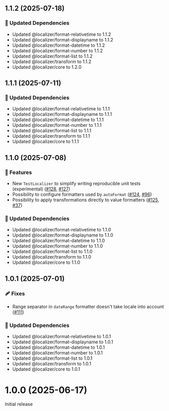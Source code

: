 ## 1.1.2 (2025-07-18)

### 🧱 Updated Dependencies

- Updated @localizer/format-relativetime to 1.1.2
- Updated @localizer/format-displayname to 1.1.2
- Updated @localizer/format-datetime to 1.1.2
- Updated @localizer/format-number to 1.1.2
- Updated @localizer/format-list to 1.1.2
- Updated @localizer/transform to 1.1.2
- Updated @localizer/core to 1.2.0

## 1.1.1 (2025-07-11)

### 🧱 Updated Dependencies

- Updated @localizer/format-relativetime to 1.1.1
- Updated @localizer/format-displayname to 1.1.1
- Updated @localizer/format-datetime to 1.1.1
- Updated @localizer/format-number to 1.1.1
- Updated @localizer/format-list to 1.1.1
- Updated @localizer/transform to 1.1.1
- Updated @localizer/core to 1.1.1

## 1.1.0 (2025-07-08)

### 🚀 Features

- New `TestLocalizer` to simplify writing reproducible unit tests (experimental) ([#128](https://github.com/124c4a/localizer/pull/128), [#127](https://github.com/124c4a/localizer/issues/127))
- Possibility to configure formatters used by `autoFormat` ([#124](https://github.com/124c4a/localizer/pull/124), [#96](https://github.com/124c4a/localizer/issues/96))
- Possibility to apply transformations directly to value formatters ([#125](https://github.com/124c4a/localizer/pull/125), [#37](https://github.com/124c4a/localizer/issues/37))

### 🧱 Updated Dependencies

- Updated @localizer/format-relativetime to 1.1.0
- Updated @localizer/format-displayname to 1.1.0
- Updated @localizer/format-datetime to 1.1.0
- Updated @localizer/format-number to 1.1.0
- Updated @localizer/format-list to 1.1.0
- Updated @localizer/transform to 1.1.0
- Updated @localizer/core to 1.1.0

## 1.0.1 (2025-07-01)

### 🩹 Fixes

- Range separator in `dateRange` formatter doesn't take locale into account ([#111](https://github.com/124c4a/localizer/pull/111))

### 🧱 Updated Dependencies

- Updated @localizer/format-relativetime to 1.0.1
- Updated @localizer/format-displayname to 1.0.1
- Updated @localizer/format-datetime to 1.0.1
- Updated @localizer/format-number to 1.0.1
- Updated @localizer/format-list to 1.0.1
- Updated @localizer/transform to 1.0.1
- Updated @localizer/core to 1.0.1

# 1.0.0 (2025-06-17)

Initial release

